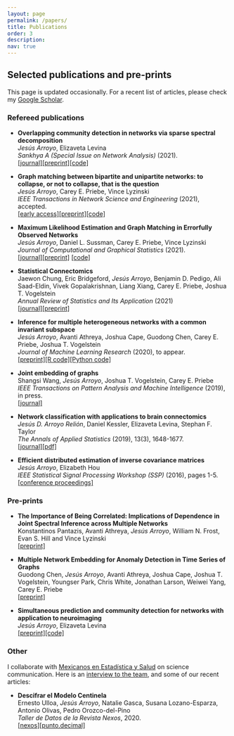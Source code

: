 ```yaml
---
layout: page
permalink: /papers/
title: Publications
order: 3
description: 
nav: true
---
```




## Selected publications and pre-prints

This page is updated occasionally. For a recent list of articles, please check my [Google Scholar](https://scholar.google.com/citations?user=Pt0QJm4AAAAJ&hl=es&authuser=1).

### Refereed publications

* **Overlapping community detection in networks via sparse spectral decomposition**<br>
*Jesús Arroyo*, Elizaveta Levina<br>
*Sankhya A (Special Issue on Network Analysis)* (2021).<br>
[[journal]](https://rdcu.be/clHd0)[[preprint]](https://arxiv.org/abs/2009.10641)[[code]](https://github.com/jesusdaniel/spcaCD)

* **Graph matching between bipartite and unipartite networks: to collapse, or not to collapse, that is the question**<br>
*Jesús Arroyo*, Carey E. Priebe, Vince Lyzinski<br>
*IEEE Transactions in Network Science and Engineering* (2021), accepted.<br>
[[early access]](https://ieeexplore.ieee.org/abstract/document/9447239)[[preprint]](https://arxiv.org/abs/2002.01648)[[code]](https://github.com/jesusdaniel/rBipartiteUnipartiteMatch)

* **Maximum Likelihood Estimation and Graph Matching in Errorfully Observed Networks**<br>
*Jesús Arroyo*, Daniel L. Sussman, Carey E. Priebe, Vince Lyzinski<br>
*Journal of Computational and Graphical Statistics* (2021).<br>
[[journal]](https://www.tandfonline.com/doi/full/10.1080/10618600.2021.1872582)[[preprint]](https://arxiv.org/pdf/1812.10519.pdf) [[code]](https://github.com/dpmcsuss/gmmle)

* **Statistical Connectomics**<br>
Jaewon Chung, Eric Bridgeford, *Jesús Arroyo*, Benjamin D. Pedigo, Ali Saad-Eldin, Vivek Gopalakrishnan, Liang Xiang, Carey E. Priebe, Joshua T. Vogelstein<br>
*Annual Review of Statistics and Its Application* (2021)<br>
[[journal]](http://www.annualreviews.org/eprint/SPVAVYVUVY3CIVFZDWHY/full/10.1146/annurev-statistics-042720-023234)[[preprint]](https://osf.io/ek4n3)

* **Inference for multiple heterogeneous networks with a common invariant subspace**<br>
*Jesús Arroyo*, Avanti Athreya, Joshua Cape, Guodong Chen, Carey E. Priebe, Joshua T. Vogelstein<br>
*Journal of Machine Learning Research* (2020), to appear.<br>
[[preprint]](https://arxiv.org/pdf/1906.10026.pdf)[[R code]](https://github.com/jesusdaniel/mase)[[Python code]](https://graspy.neurodata.io/reference/embed.html#graspologic.embed.MultipleASE)

* **Joint embedding of graphs**<br>
Shangsi Wang, *Jesús Arroyo*, Joshua T. Vogelstein, Carey E. Priebe<br>
*IEEE Transactions on Pattern Analysis and Machine Intelligence* (2019), in press.<br>
[[journal]](https://ieeexplore.ieee.org/abstract/document/8889404/) 

* **Network classification with applications to brain connectomics**<br>
*Jesús D. Arroyo Relión*, Daniel Kessler, Elizaveta Levina, Stephan F. Taylor<br>
*The Annals of Applied Statistics* (2019), 13(3), 1648-1677.<br>
[[journal]](https://projecteuclid.org/euclid.aoas/1571277767)[[pdf]](/assets/pdf/AOAS1252.pdf) 

* **Efficient distributed estimation of inverse covariance matrices**<br>
*Jesús Arroyo*, Elizabeth Hou<br>
*IEEE Statistical Signal Processing Workshop (SSP)* (2016), pages 1-5.<br>
[[conference proceedings]](https://ieeexplore.ieee.org/abstract/document/7551705)



### Pre-prints

* **The Importance of Being Correlated: Implications of Dependence in Joint Spectral Inference across Multiple Networks**<br>
Konstantinos Pantazis, Avanti Athreya, *Jesús Arroyo*, William N. Frost, Evan S. Hill and Vince Lyzinski<br>
[[preprint]](https://arxiv.org/abs/2008.00163)

* **Multiple Network Embedding for Anomaly Detection in Time Series of Graphs**<br>
Guodong Chen, *Jesús Arroyo*, Avanti Athreya, Joshua Cape, Joshua T. Vogelstein, Youngser Park, Chris White, Jonathan Larson, Weiwei Yang, Carey E. Priebe<br>
[[preprint]](https://arxiv.org/abs/2008.10055)

* **Simultaneous prediction and community detection for networks with application to neuroimaging**<br>
*Jesús Arroyo*, Elizaveta Levina<br>
[[preprint]](https://arxiv.org/pdf/2002.01645.pdf)[[code]](https://github.com/jesusdaniel/glmblock)



### Other

I collaborate with [Mexicanos en Estadística y Salud](https://mxciencia.github.io/) on science communication. Here is an [interview to the team](https://www.biostat.washington.edu/news/stories/mexicans-statistics-and-health-makes-covid-19-complexities-easier-understand), and some of our recent articles:

* **Descifrar el Modelo Centinela**<br>
Ernesto Ulloa, *Jesús Arroyo*, Natalie Gasca, Susana Lozano-Esparza, Antonio Olivas, Pedro Orozco-del-Pino<br>
*Taller de Datos de la Revista Nexos*, 2020.<br>
[[nexos]](https://datos.nexos.com.mx/descifrando-el-modelo-centinela/)[[punto.decimal]](https://puntodecimal.mx/ciencia/descifrando-el-modelo-centinela)


